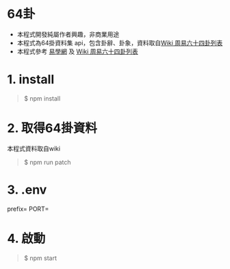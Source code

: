 64卦
===

* 本程式開發純屬作者興趣，非商業用途
* 本程式為64掛資料集 api，包含卦辭、卦象，資料取自[Wiki 周易六十四卦列表](https://zh.wikipedia.org/wiki/%E5%91%A8%E6%98%93%E5%85%AD%E5%8D%81%E5%9B%9B%E5%8D%A6%E5%88%97%E8%A1%A8)
* 本程式參考 [易學網](https://www.eee-learning.com/article/2076) 及 [Wiki 周易六十四卦列表](https://zh.wikipedia.org/wiki/%E5%91%A8%E6%98%93%E5%85%AD%E5%8D%81%E5%9B%9B%E5%8D%A6%E5%88%97%E8%A1%A8)


# 1. install

> $ npm install

# 2. 取得64掛資料

本程式資料取自wiki

> $ npm run patch

# 3. .env

prefix=
PORT=

# 4. 啟動

> $ npm start